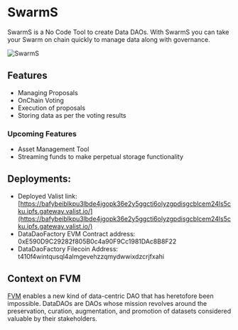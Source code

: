 # SwarmS

SwarmS is a No Code Tool to create Data DAOs. With SwarmS you can take your Swarm on chain quickly to manage data along with governance.

![SwarmS](https://user-images.githubusercontent.com/71517788/205465112-8cbbbe99-d909-4f16-b672-d5e013d9f86d.png)

## Features

- Managing Proposals
- OnChain Voting
- Execution of proposals
- Storing data as per the voting results

### Upcoming Features

- Asset Management Tool
- Streaming funds to make perpetual storage functionality

## Deployments:
- Deployed Valist link: [https://bafybeiblkpu3lbde4jgopk36e2y5ggcti6olyzgpdisgcblcem24ls5cku.ipfs.gateway.valist.io/](https://bafybeiblkpu3lbde4jgopk36e2y5ggcti6olyzgpdisgcblcem24ls5cku.ipfs.gateway.valist.io/)
- DataDaoFactory EVM Contract address: 0xE590D9C29282f805B0c4a90F9Cc1981DAc8B8F22
- DataDaoFactory Filecoin Address: t410f4wintqusql4almgevehzzqmydwwixdzcrjfxahi

## Context on FVM

[FVM](https://fvm.filecoin.io/) enables a new kind of data-centric DAO that has heretofore been impossible. DataDAOs are DAOs whose mission revolves around the preservation, curation, augmentation, and promotion of datasets considered valuable by their stakeholders.
